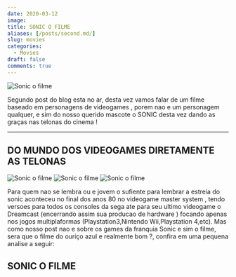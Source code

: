 ```yaml
---
date: 2020-03-12
image: 
title: SONIC O FILME
aliases: [/posts/second.md/]
slug: movies
categories:
  - Movies
draft: false
comments: true
---
```



![Sonic o filme](/images/sn.jpg)

Segundo post do blog esta no ar, desta vez vamos falar de um filme baseado em personagens de videogames , porem nao e um personagem qualquer, e sim do nosso querido mascote o SONIC desta vez dando as graças nas telonas do cinema !

---

## DO MUNDO DOS VIDEOGAMES DIRETAMENTE AS TELONAS 

![Sonic o filme](/images/sf.jpg)
![Sonic o filme](/images/sa.jpg)
![Sonic o filme](/images/sh.jpg)

Para quem nao se lembra ou e jovem o sufiente para lembrar a estreia do sonic aconteceu no final dos anos 80 no videogame master system , tendo versoes para todos os consoles da sega ate para seu ultimo videogame o Dreamcast (encerrando assim sua producao de hardware ) focando apenas nos jogos multiplaformas (Playstation3,Nintendo Wii,Playstation 4,etc). Mas como nosso post nao e sobre os games da franquia Sonic e sim o filme, sera que o filme do ouriço azul e realmente bom ?, confira em uma pequena analise a seguir: 


## SONIC O FILME





